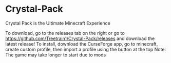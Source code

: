 # Crystal-Pack
Crystal Pack is the Ultimate Minecraft Experience

To download, go to the releases tab on the right or go to https://github.com/Treetrain1/Crystal-Pack/releases and download the latest release!
To install, download the CurseForge app, go to minecraft, create custom profile, then import a profile using the button at the top
Note: The game may take longer to start due to mods
